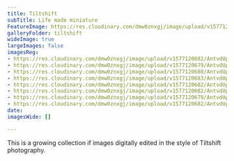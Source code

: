 ```yaml
---
title: Tiltshift
subTitle: Life made miniature
FeatureImage: https://res.cloudinary.com/dmw0znxgj/image/upload/v1577120663/AntvdUploads/LaGuardia_n2a0mp.jpg
galleryFolder: tiltshift
wideImage: true
largeImages: false
imagesReg:
- https://res.cloudinary.com/dmw0znxgj/image/upload/v1577120682/AntvdUploads/olden_yejkur.jpg
- https://res.cloudinary.com/dmw0znxgj/image/upload/v1577120679/AntvdUploads/nyc2_czo2e7.jpg
- https://res.cloudinary.com/dmw0znxgj/image/upload/v1577120680/AntvdUploads/nyc_reyrl6.jpg
- https://res.cloudinary.com/dmw0znxgj/image/upload/v1577120683/AntvdUploads/mountain_luzfh1.jpg
- https://res.cloudinary.com/dmw0znxgj/image/upload/v1577120682/AntvdUploads/lanzerote_vmojad.jpg
- https://res.cloudinary.com/dmw0znxgj/image/upload/v1577120682/AntvdUploads/dubrovnik_ldhnhy.jpg
- https://res.cloudinary.com/dmw0znxgj/image/upload/v1577120679/AntvdUploads/cruise_lcuyj9.jpg
- https://res.cloudinary.com/dmw0znxgj/image/upload/v1577120682/AntvdUploads/BlueBoat_irlmns.jpg
date: 
imagesWide: []

---
```

This is a growing collection if images digitally edited in the style of Tiltshift photography.